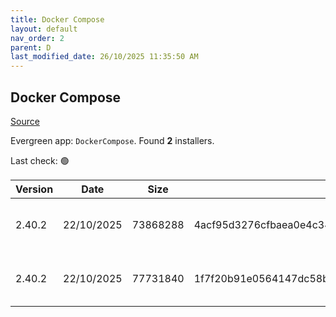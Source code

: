 ```yaml
---
title: Docker Compose
layout: default
nav_order: 2
parent: D
last_modified_date: 26/10/2025 11:35:50 AM
---
```


## Docker Compose

[Source](https://github.com/docker/compose)

Evergreen app: `DockerCompose`. Found **2** installers.

Last check: 🟢

| Version | Date       | Size     | Sha256                                                           | Architecture | InstallerType | Type | URI                                                                                                                                                                                              |
| ------- | ---------- | -------- | ---------------------------------------------------------------- | ------------ | ------------- | ---- | ------------------------------------------------------------------------------------------------------------------------------------------------------------------------------------------------ |
| 2.40.2  | 22/10/2025 | 73868288 | 4acf95d3276cfbaea0e4c348f92f92ac792adc93566b166b5a5acef812a81439 | ARM64        | Default       | exe  | [https://github.com/docker/compose/releases/download/v2.40.2/docker-compose-windows-aarch64.exe](https://github.com/docker/compose/releases/download/v2.40.2/docker-compose-windows-aarch64.exe) |
| 2.40.2  | 22/10/2025 | 77731840 | 1f7f20b91e0564147dc58b3a58a22a8f64a787e060ce3c25789f408beacc0c4d | x64          | Default       | exe  | [https://github.com/docker/compose/releases/download/v2.40.2/docker-compose-windows-x86_64.exe](https://github.com/docker/compose/releases/download/v2.40.2/docker-compose-windows-x86_64.exe)   |
